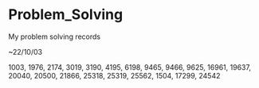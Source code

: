 # Problem_Solving
My problem solving records

~22/10/03

1003, 1976, 2174, 3019, 3190, 4195, 6198, 9465, 9466, 9625, 16961, 19637, 20040, 20500, 21866, 25318, 25319, 25562, 1504, 17299, 24542
